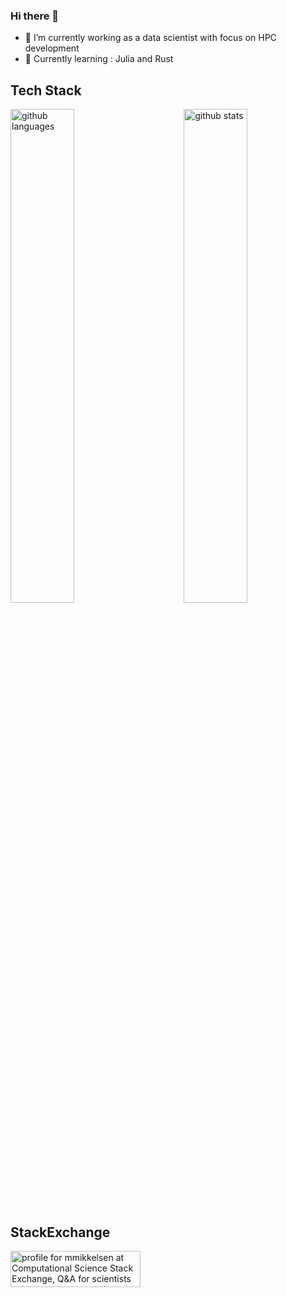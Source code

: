 ### Hi there 👋

- 🔭 I’m currently working as a data scientist with focus on HPC development
- 🌱 Currently learning : Julia and Rust

## Tech Stack

<img src="https://github-readme-stats.vercel.app/api?username=MartinMikkelsen&show_icons=true&theme=transparent" alt="github stats" width="45%" align="right"/>
<img src="https://github-readme-stats.vercel.app/api/top-langs/?username=MartinMikkelsen&show_icons=true&theme=transparent" alt="github languages" width="45%" layout=compact/>

## StackExchange
<a href="https://scicomp.stackexchange.com/users/42830/mmikkelsen"><img src="https://scicomp.stackexchange.com/users/flair/42830.png" width="208" height="58" alt="profile for mmikkelsen at Computational Science Stack Exchange, Q&amp;A for scientists using computers to solve scientific problems" title="profile for mmikkelsen at Computational Science Stack Exchange, Q&amp;A for scientists using computers to solve scientific problems"></a>
